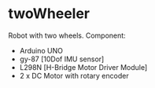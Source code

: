 # twoWheeler
Robot with two wheels.
Component:
- Arduino UNO
- gy-87 [10Dof IMU sensor]
- L298N [H-Bridge Motor Driver Module]
- 2 x DC Motor with rotary encoder

